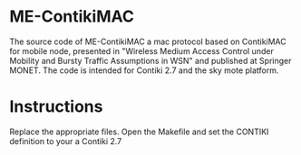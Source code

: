 # ME-ContikiMAC
The source code of ME-ContikiMAC a mac protocol based on ContikiMAC for mobile node, presented in "Wireless Medium Access Control under Mobility and Bursty Traffic Assumptions in WSN" and published at Springer MONET. The code is intended for Contiki 2.7 and the sky mote platform. 

# Instructions
Replace the appropriate files. Open the Makefile and set the CONTIKI definition to your a Contiki 2.7
